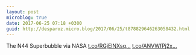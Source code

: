 ```yaml
---
layout: post
microblog: true
date: 2017-06-25 07:18 +0300
guid: http://desparoz.micro.blog/2017/06/25/t878829646263058432.html
---
```

The N44 Superbubble   via NASA [t.co/RGjElNXsq...](https://t.co/RGjElNXsqo) [t.co/ANVWfPj2x...](https://t.co/ANVWfPj2xZ)

